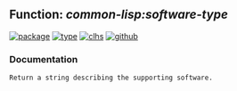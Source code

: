 ## Function: ***common-lisp:software-type***
[![package](https://img.shields.io/badge/Package-COMMON--LISP-5f9ea0.svg?style=social&colorA=999999)](../) [![type](https://img.shields.io/badge/Type-Function-5f9ea0.svg?style=social&colorA=999999)](../#function) [![clhs](https://img.shields.io/badge/CLHS-SOFTWARE--TYPE-5f9ea0.svg?style=social&colorA=999999)](http://www.lispworks.com/documentation/HyperSpec/Body/f_sw_tpc.htm) [![github](https://img.shields.io/badge/GitHub-View_the_source-5f9ea0.svg?style=social&colorA=999999&logo=github)](https://github.com/sbcl/sbcl/blob/master/src/code/linux-os.lisp/) 
### Documentation
```
Return a string describing the supporting software.
```
